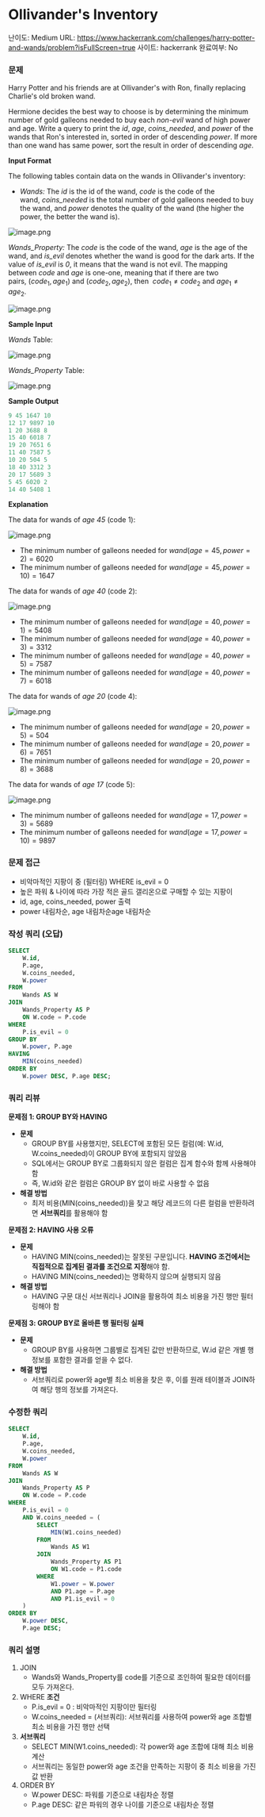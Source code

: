 # Ollivander's Inventory

난이도: Medium
URL: https://www.hackerrank.com/challenges/harry-potter-and-wands/problem?isFullScreen=true
사이트: hackerrank
완료여부: No

### 문제

Harry Potter and his friends are at Ollivander's with Ron, finally replacing Charlie's old broken wand.

Hermione decides the best way to choose is by determining the minimum number of gold galleons needed to buy each *non-evil* wand of high power and age. Write a query to print the *id*, *age*, *coins_needed*, and *power* of the wands that Ron's interested in, sorted in order of descending *power*. If more than one wand has same power, sort the result in order of descending *age*.

**Input Format**

The following tables contain data on the wands in Ollivander's inventory:

- *Wands:* The *id* is the id of the wand, *code* is the code of the wand, *coins_needed* is the total number of gold galleons needed to buy the wand, and *power* denotes the quality of the wand (the higher the power, the better the wand is).

![image.png](Ollivander's%20Inventory%20150bdab641518045be89dabc643ef9a6/image.png)

*Wands_Property:* The *code* is the code of the wand, *age* is the age of the wand, and *is_evil* denotes whether the wand is good for the dark arts. If the value of *is_evil* is *0*, it means that the wand is not evil. The mapping between *code* and *age* is one-one, meaning that if there are two pairs, $(code_1, age_1)$ and $(code_2, age_2)$, then  $code_1 \neq code_2$ and $age_1 \neq age_2$.

![image.png](Ollivander's%20Inventory%20150bdab641518045be89dabc643ef9a6/image%201.png)

**Sample Input**

*Wands* Table:

![image.png](Ollivander's%20Inventory%20150bdab641518045be89dabc643ef9a6/image%202.png)

*Wands_Property* Table:

![image.png](Ollivander's%20Inventory%20150bdab641518045be89dabc643ef9a6/image%203.png)

**Sample Output**

```sql
9 45 1647 10
12 17 9897 10
1 20 3688 8
15 40 6018 7
19 20 7651 6
11 40 7587 5
10 20 504 5
18 40 3312 3
20 17 5689 3
5 45 6020 2
14 40 5408 1
```

**Explanation**

The data for wands of *age 45* (code 1):

![image.png](Ollivander's%20Inventory%20150bdab641518045be89dabc643ef9a6/image%204.png)

- The minimum number of galleons needed for $wand(age = 45, power = 2) = 6020$
- The minimum number of galleons needed for $wand(age = 45, power = 10) = 1647$

The data for wands of *age 40* (code 2):

![image.png](Ollivander's%20Inventory%20150bdab641518045be89dabc643ef9a6/image%205.png)

- The minimum number of galleons needed for $wand(age=40,power=1)=5408$
- The minimum number of galleons needed for $wand(age=40,power=3)=3312$
- The minimum number of galleons needed for $wand(age=40,power=5)=7587$
- The minimum number of galleons needed for $wand(age=40,power=7)=6018$

The data for wands of *age 20* (code 4):

![image.png](Ollivander's%20Inventory%20150bdab641518045be89dabc643ef9a6/image%206.png)

- The minimum number of galleons needed for $wand(age=20,power=5)=504$
- The minimum number of galleons needed for $wand(age=20,power=6)=7651$
- The minimum number of galleons needed for $wand(age=20,power=8)=3688$

The data for wands of *age 17* (code 5):

![image.png](Ollivander's%20Inventory%20150bdab641518045be89dabc643ef9a6/image%207.png)

- The minimum number of galleons needed for $wand(age=17, power=3)=5689$
- The minimum number of galleons needed for $wand(age=17, power=10)=9897$

### 문제 접근

- 비악마적인 지팡이 중 (필터링) WHERE is_evil = 0
- 높은 파워 & 나이에 따라 가장 적은 골드 갤리온으로 구매할 수 있는 지팡이
- id, age, coins_needed, power 출력
- power 내림차순, age 내림차순age 내림차순

### 작성 쿼리 (오답)

```sql
SELECT
    W.id,
    P.age,
    W.coins_needed,
    W.power
FROM
    Wands AS W
JOIN
    Wands_Property AS P
    ON W.code = P.code
WHERE
    P.is_evil = 0
GROUP BY
    W.power, P.age
HAVING
    MIN(coins_needed)
ORDER BY
    W.power DESC, P.age DESC;
```

### 쿼리 리뷰

**문제점 1: GROUP BY와 HAVING**

- **문제**
    - GROUP BY를 사용했지만, SELECT에 포함된 모든 컬럼(예: W.id, W.coins_needed)이 GROUP BY에 포함되지 않았음
    - SQL에서는 GROUP BY로 그룹화되지 않은 컬럼은 집계 함수와 함께 사용해야 함
    - 즉, W.id와 같은 컬럼은 GROUP BY 없이 바로 사용할 수 없음
- **해결 방법**
    - 최저 비용(MIN(coins_needed))을 찾고 해당 레코드의 다른 컬럼을 반환하려면 **서브쿼리**를 활용해야 함

**문제점 2: HAVING 사용 오류**

- **문제**
    - HAVING MIN(coins_needed)는 잘못된 구문입니다. **HAVING 조건에서는 직접적으로 집계된 결과를 조건으로 지정**해야 함.
    - HAVING MIN(coins_needed)는 명확하지 않으며 실행되지 않음
- **해결 방법**
    - HAVING 구문 대신 서브쿼리나 JOIN을 활용하여 최소 비용을 가진 행만 필터링해야 함

**문제점 3: GROUP BY로 올바른 행 필터링 실패**

- **문제**
    - GROUP BY를 사용하면 그룹별로 집계된 값만 반환하므로, W.id 같은 개별 행 정보를 포함한 결과를 얻을 수 없다.
- **해결 방법**
    - 서브쿼리로 power와 age별 최소 비용을 찾은 후, 이를 원래 테이블과 JOIN하여 해당 행의 정보를 가져온다.

### 수정한 쿼리

```sql
SELECT
    W.id,
    P.age,
    W.coins_needed,
    W.power
FROM
    Wands AS W
JOIN
    Wands_Property AS P
    ON W.code = P.code
WHERE
    P.is_evil = 0
    AND W.coins_needed = (
        SELECT
            MIN(W1.coins_needed)
        FROM
            Wands AS W1
        JOIN
            Wands_Property AS P1
            ON W1.code = P1.code
        WHERE
            W1.power = W.power
            AND P1.age = P.age
            AND P1.is_evil = 0
    )
ORDER BY
    W.power DESC,
    P.age DESC;
```

### 쿼리 설명

1. JOIN
    - Wands와 Wands_Property를 code를 기준으로 조인하여 필요한 데이터를 모두 가져온다.
2. WHERE **조건**
    - P.is_evil = 0 : 비악마적인 지팡이만 필터링
    - W.coins_needed = (서브쿼리): 서브쿼리를 사용하여 power와 age 조합별 최소 비용을 가진 행만 선택
3. **서브쿼리**
    - SELECT MIN(W1.coins_needed): 각 power와 age 조합에 대해 최소 비용 계산
    - 서브쿼리는 동일한 power와 age 조건을 만족하는 지팡이 중 최소 비용을 가진 값 반환
4. ORDER BY
    - W.power DESC: 파워를 기준으로 내림차순 정렬
    - P.age DESC: 같은 파워의 경우 나이를 기준으로 내림차순 정렬